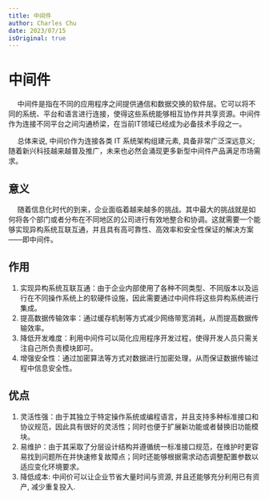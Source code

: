 ```yaml
---
title: 中间件
author: Charles Chu
date: 2023/07/15
isOriginal: true
---
```


# 中间件
&emsp; 中间件是指在不同的应用程序之间提供通信和数据交换的软件层。它可以将不同的系统、平台和语言进行连接，使得这些系统能够相互协作并共享资源。中间件作为连接不同平台之间沟通桥梁，在当前IT领域已经成为必备技术手段之一。

&emsp; 总体来说, 中间价作为连接各类 IT 系统架构组建元素, 具备非常广泛深远意义;随着新兴科技越来越普及推广，未来也必然会涌现更多新型中间件产品满足市场需求。

## 意义
&emsp; 随着信息化时代的到来，企业面临着越来越多的挑战。其中最大的挑战就是如何将各个部门或者分布在不同地区的公司进行有效地整合和协调。这就需要一个能够实现异构系统互联互通，并且具有高可靠性、高效率和安全性保证的解决方案——即中间件。

## 作用
1. 实现异构系统互联互通：由于企业内部使用了各种不同类型、不同版本以及运行在不同操作系统上的软硬件设施，因此需要通过中间件将这些异构系统进行集成。
2. 提高数据传输效率：通过缓存机制等方式减少网络带宽消耗，从而提高数据传输效率。
3. 降低开发难度：利用中间件可以简化应用程序开发过程，使得开发人员只需关注自己所负责模块即可。
4. 增强安全性：通过加密算法等方式对数据进行加密处理，从而保证数据传输过程中信息安全性。

## 优点
1. 灵活性强：由于其独立于特定操作系统或编程语言，并且支持多种标准接口和协议规范，因此具有很好的灵活性；同时也便于扩展新功能或者替换旧功能模块。
2. 易维护：由于其采取了分层设计结构并遵循统一标准接口规范，在维护时更容易找到问题所在并快速修复故障点；同时还能够根据需求动态调整配置参数以适应变化环境要求。
3. 降低成本: 中间价可以让企业节省大量时间与资源, 并且还能够充分利用已有资产, 减少重复投入.
